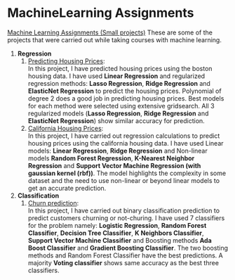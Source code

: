 # MachineLearning Assignments <br>

[Machine Learning Assignments (Small projects)](https://github.com/i-bishalb/MachineLearningAssignments)
    These are some of the projects that were carried out while taking courses with machine learning. <br>
1. **Regression**
    1. [Predicting Housing Prices](https://github.com/i-bishalb/MachineLearningAssignments/blob/main/Predicting_Housing_Prices_Regression/Predicting_Housing_Prices_Regression.ipynb): <br>
     In this project, I have predicted housing prices using the boston housing data. I have used **Linear Regression** and regularized regression methods: **Lasso Regression**, **Ridge Regression** and **ElasticNet Regression** to predict the housing prices. Polynomial of degree 2 does a good job in predicting housing prices. Best models for each method were selected using extensive gridsearch. All 3 regularized models (**Lasso Regression**, **Ridge Regression** and **ElasticNet Regression**) show similar accuracy for prediction. <br>
    2. [California Housing Prices](https://github.com/i-bishalb/MachineLearningAssignments/blob/main/Housing_Prices_Regression/California_Housing_Regression.ipynb): <br> 
      In this project, I have carried out regression calculations to predict housing prices using the california housing data. I have used Linear models:
      **Linear Regression**, **Ridge Regression** and Non-linear models **Random Forest Regression**, **K-Nearest Neighbor Regression** and **Support Vector Machine Regression (with gaussian kernel (rbf))**. The model highlights the complexity in some dataset and the need to use non-linear or beyond linear models to get an accurate prediction.<br>
2. **Classification**
   1. [Churn prediction](https://github.com/i-bishalb/MachineLearningAssignments/blob/main/Bank_Customers_Churn_Classification/Churn_Classification.ipynb): <br>
           In this project, I have carried out binary classification prediction to predict customers churning or not-churing. I have used 7 classifiers for the problem namely: **Logistic Regression**, **Random Forest Classifier**, **Decision Tree Classifier**, **K Neighbors Classifier**, **Support Vector Machine Classifier** and Boosting methods **Ada Boost Classifier** and **Gradient Boosting Classifier**. The two boosting methods and Random Forest Classifier have the best predictions. A majority **Voting classifier** shows same accuracy as the best three classifiers. 
        
   
